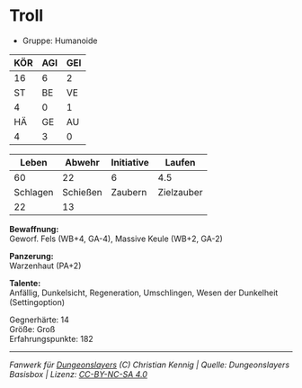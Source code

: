 # Troll  
- Gruppe: Humanoide  

| KÖR | AGI | GEI |  
| --- | --- | --- |  
| 16  | 6   | 2   |
| ST  | BE  | VE  |  
| 4   | 0   | 1   |
| HÄ  | GE  | AU  |  
| 4   | 3   | 0   |


| Leben    | Abwehr   | Initiative | Laufen     |
| -------- | -------- | ---------- | ---------- |
| 60       | 22       | 6          | 4.5        |
| Schlagen | Schießen | Zaubern    | Zielzauber |
| 22       | 13       |            |            |

**Bewaffnung:**  
Geworf. Fels (WB+4, GA-4), Massive Keule (WB+2, GA-2)

**Panzerung:**  
Warzenhaut (PA+2)

**Talente:**  
Anfällig, Dunkelsicht, Regeneration, Umschlingen, Wesen der Dunkelheit (Settingoption)

Gegnerhärte: 14  
Größe: Groß  
Erfahrungspunkte: 182  



___
*Fanwerk für [Dungeonslayers](https://www.dungeonslayers.net/) (C) Christian Kennig | Quelle: Dungeonslayers Basisbox | Lizenz: [CC-BY-NC-SA 4.0](https://creativecommons.org/licenses/by-nc-sa/4.0/deed.de)*